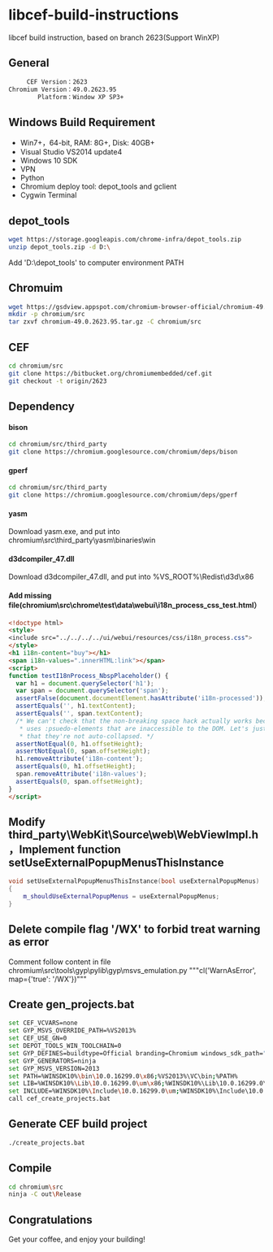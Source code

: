 # libcef-build-instructions
libcef build instruction, based on branch 2623(Support WinXP)

## General
```bash
     CEF Version：2623
Chromium Version：49.0.2623.95
        Platform：Window XP SP3+
```

## Windows Build Requirement
* Win7+，64-bit, RAM: 8G+, Disk: 40GB+
* Visual Studio VS2014 update4
* Windows 10 SDK
* VPN
* Python
* Chromium deploy tool: depot_tools and gclient
* Cygwin Terminal

## depot_tools
```bash
wget https://storage.googleapis.com/chrome-infra/depot_tools.zip
unzip depot_tools.zip -d D:\
```
Add 'D:\depot_tools' to computer environment PATH

## Chromuim
```bash
wget https://gsdview.appspot.com/chromium-browser-official/chromium-49.0.2623.95.tar.xz
mkdir -p chromium/src
tar zxvf chromium-49.0.2623.95.tar.gz -C chromium/src
```

## CEF
```bash
cd chromium/src
git clone https://bitbucket.org/chromiumembedded/cef.git
git checkout -t origin/2623
```

## Dependency
#### bison
```bash
cd chromium/src/third_party
git clone https://chromium.googlesource.com/chromium/deps/bison
```

#### gperf
```bash
cd chromium/src/third_party
git clone https://chromium.googlesource.com/chromium/deps/gperf
```

#### yasm
Download yasm.exe, and put into chromium\src\third_party\yasm\binaries\win

#### d3dcompiler_47.dll
Download d3dcompiler_47.dll, and put into %VS_ROOT%\Redist\d3d\x86

#### Add missing file(chromium\src\chrome\test\data\webui\i18n_process_css_test.html）
```html
<!doctype html>
<style>
<include src="../../../../ui/webui/resources/css/i18n_process.css">
</style>
<h1 i18n-content="buy"></h1>
<span i18n-values=".innerHTML:link"></span>
<script>
function testI18nProcess_NbspPlaceholder() {
  var h1 = document.querySelector('h1');
  var span = document.querySelector('span');
  assertFalse(document.documentElement.hasAttribute('i18n-processed'));
  assertEquals('', h1.textContent);
  assertEquals('', span.textContent);
  /* We can't check that the non-breaking space hack actually works because it
   * uses :psuedo-elements that are inaccessible to the DOM. Let's just check
   * that they're not auto-collapsed. */
  assertNotEqual(0, h1.offsetHeight);
  assertNotEqual(0, span.offsetHeight);
  h1.removeAttribute('i18n-content');
  assertEquals(0, h1.offsetHeight);
  span.removeAttribute('i18n-values');
  assertEquals(0, span.offsetHeight);
}
</script>
```

## Modify third_party\WebKit\Source\web\WebViewImpl.h，Implement function setUseExternalPopupMenusThisInstance
```c++
void setUseExternalPopupMenusThisInstance(bool useExternalPopupMenus)
{
    m_shouldUseExternalPopupMenus = useExternalPopupMenus;
}
```

## Delete compile flag '/WX' to forbid treat warning as error
Comment follow content in file chromium\src\tools\gyp\pylib\gyp\msvs_emulation.py
"""cl('WarnAsError', map={'true': '/WX'})"""

## Create gen_projects.bat
```bash
set CEF_VCVARS=none
set GYP_MSVS_OVERRIDE_PATH=%VS2013%
set CEF_USE_GN=0
set DEPOT_TOOLS_WIN_TOOLCHAIN=0
set GYP_DEFINES=buildtype=Official branding=Chromium windows_sdk_path="C:\Program Files (x86)\Microsoft Visual Studio 12.0"
set GYP_GENERATORS=ninja
set GYP_MSVS_VERSION=2013
set PATH=%WINSDK10%\bin\10.0.16299.0\x86;%VS2013%\VC\bin;%PATH%
set LIB=%WINSDK10%\Lib\10.0.16299.0\um\x86;%WINSDK10%\Lib\10.0.16299.0\ucrt\x86;%VS2013%\VC\lib;%VS2013%\VC\atlmfc\lib;%LIB%
set INCLUDE=%WINSDK10%\Include\10.0.16299.0\um;%WINSDK10%\Include\10.0.16299.0\ucrt;%WINSDK10%\Include\10.0.16299.0\shared;%WINSDK10%\Include\10.0.16299.0\winrt;%VS2013%\VC\include;%VS2013%\VC\atlmfc\include;%INCLUDE%
call cef_create_projects.bat
```

## Generate CEF build project
```bash
./create_projects.bat
```

## Compile
```bash
cd chromium\src
ninja -C out\Release
```

## Congratulations
Get your coffee, and enjoy your building!